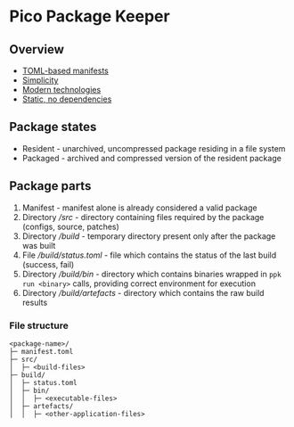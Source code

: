 # Pico Package Keeper
## Overview
* [TOML-based manifests](./manifest.md)
* [Simplicity](./non-goals.md)
* [Modern technologies](./technologies.md)
* [Static, no dependencies](./dependencies.md)

## Package states
* Resident - unarchived, uncompressed package residing in a file system
* Packaged - archived and compressed version of the resident package

## Package parts
1. Manifest - manifest alone is already considered a valid package
2. Directory */src* - directory containing files required by the package (configs, source, patches)
3. Directory */build* - temporary directory present only after the package was built
4. File */build/status.toml* - file which contains the status of the last build (success, fail)
5. Directory */build/bin* - directory which contains binaries wrapped in `ppk run <binary>` calls, providing correct environment for execution
6. Directory */build/artefacts* - directory which contains the raw build results

### File structure
```
<package-name>/
├─ manifest.toml
├─ src/
│  ├─ <build-files>
├─ build/
│  ├─ status.toml
│  ├─ bin/
│  │  ├─ <executable-files>
│  ├─ artefacts/
│  │  ├─ <other-application-files>
```
